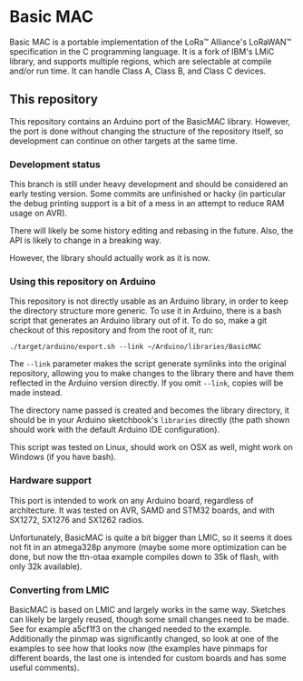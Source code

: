 # Basic MAC

Basic MAC is a portable implementation of the LoRa™ Alliance's LoRaWAN™
specification in the C programming language. It is a fork of IBM's LMiC
library, and supports multiple regions, which are selectable at compile and/or
run time. It can handle Class A, Class B, and Class C devices.

## This repository
This repository contains an Arduino port of the BasicMAC library.
However, the port is done without changing the structure of the
repository itself, so development can continue on other targets at the
same time.

### Development status

This branch is still under heavy development and should be considered an
early testing version. Some commits are unfinished or hacky (in
particular the debug printing support is a bit of a mess in an attempt
to reduce RAM usage on AVR).

There will likely be some history editing and rebasing in the future.
Also, the API is likely to change in a breaking way.

However, the library should actually work as it is now.

### Using this repository on Arduino

This repository is not directly usable as an Arduino library, in order
to keep the directory structure more generic. To use it in Arduino,
there is a bash script that generates an Arduino library out of it. To do so,
make a git checkout of this repository and from the root of it, run:


	./target/arduino/export.sh --link ~/Arduino/libraries/BasicMAC

The `--link` parameter makes the script generate symlinks into the
original repository, allowing you to make changes to the library there
and have them reflected in the Arduino version directly. If you omit
`--link`, copies will be made instead.

The directory name passed is created and becomes the library directory,
it should be in your Arduino sketchbook's `libraries` directly (the path
shown should work with the default Arduino IDE configuration).

This script was tested on Linux, should work on OSX as well, might work
on Windows (if you have bash).

### Hardware support

This port is intended to work on any Arduino board, regardless of
architecture. It was tested on AVR, SAMD and STM32 boards, and with
SX1272, SX1276 and SX1262 radios.

Unfortunately, BasicMAC is quite a bit bigger than LMIC, so it seems it
does not fit in an atmega328p anymore (maybe some more optimization can
be done, but now the ttn-otaa example compiles down to 35k of flash,
with only 32k available).

### Converting from LMIC

BasicMAC is based on LMIC and largely works in the same way. Sketches
can likely be largely reused, though some small changes need to be made.
See for example a5cf1f3 on the changed needed to the example.
Additionally the pinmap was significantly changed, so look at one of the
examples to see how that looks now (the examples have pinmaps for
different boards, the last one is intended for custom boards and has
some useful comments).
